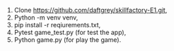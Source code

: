 1. Clone https://github.com/daftgrey/skillfactory-E1.git,
2. Python -m venv venv,
3. pip install -r reqiurements.txt,
4. Pytest game_test.py (for test the app),
5. Python game.py (for play the game).
